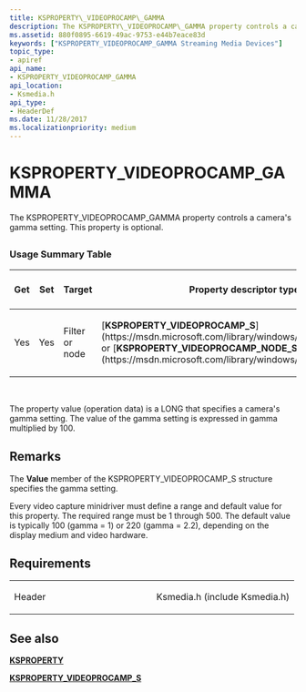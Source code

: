 ```yaml
---
title: KSPROPERTY\_VIDEOPROCAMP\_GAMMA
description: The KSPROPERTY\_VIDEOPROCAMP\_GAMMA property controls a camera's gamma setting. This property is optional.
ms.assetid: 880f0895-6619-49ac-9753-e44b7eace83d
keywords: ["KSPROPERTY_VIDEOPROCAMP_GAMMA Streaming Media Devices"]
topic_type:
- apiref
api_name:
- KSPROPERTY_VIDEOPROCAMP_GAMMA
api_location:
- Ksmedia.h
api_type:
- HeaderDef
ms.date: 11/28/2017
ms.localizationpriority: medium
---
```


# KSPROPERTY\_VIDEOPROCAMP\_GAMMA


The KSPROPERTY\_VIDEOPROCAMP\_GAMMA property controls a camera's gamma setting. This property is optional.

## <span id="ddk_ksproperty_videoprocamp_gamma_ks"></span><span id="DDK_KSPROPERTY_VIDEOPROCAMP_GAMMA_KS"></span>


### Usage Summary Table

<table>
<colgroup>
<col width="20%" />
<col width="20%" />
<col width="20%" />
<col width="20%" />
<col width="20%" />
</colgroup>
<thead>
<tr class="header">
<th>Get</th>
<th>Set</th>
<th>Target</th>
<th>Property descriptor type</th>
<th>Property value type</th>
</tr>
</thead>
<tbody>
<tr class="odd">
<td><p>Yes</p></td>
<td><p>Yes</p></td>
<td><p>Filter or node</p></td>
<td><p>[<strong>KSPROPERTY_VIDEOPROCAMP_S</strong>](https://msdn.microsoft.com/library/windows/hardware/ff566089) or [<strong>KSPROPERTY_VIDEOPROCAMP_NODE_S</strong>](https://msdn.microsoft.com/library/windows/hardware/ff566080)</p></td>
<td><p>LONG</p></td>
</tr>
</tbody>
</table>

 

The property value (operation data) is a LONG that specifies a camera's gamma setting. The value of the gamma setting is expressed in gamma multiplied by 100.

Remarks
-------

The **Value** member of the KSPROPERTY\_VIDEOPROCAMP\_S structure specifies the gamma setting.

Every video capture minidriver must define a range and default value for this property. The required range must be 1 through 500. The default value is typically 100 (gamma = 1) or 220 (gamma = 2.2), depending on the display medium and video hardware.

Requirements
------------

<table>
<colgroup>
<col width="50%" />
<col width="50%" />
</colgroup>
<tbody>
<tr class="odd">
<td><p>Header</p></td>
<td>Ksmedia.h (include Ksmedia.h)</td>
</tr>
</tbody>
</table>

## See also


[**KSPROPERTY**](https://docs.microsoft.com/windows-hardware/drivers/ddi/content/ks/ns-ks-ksidentifier)

[**KSPROPERTY\_VIDEOPROCAMP\_S**](https://msdn.microsoft.com/library/windows/hardware/ff566089)

 

 






